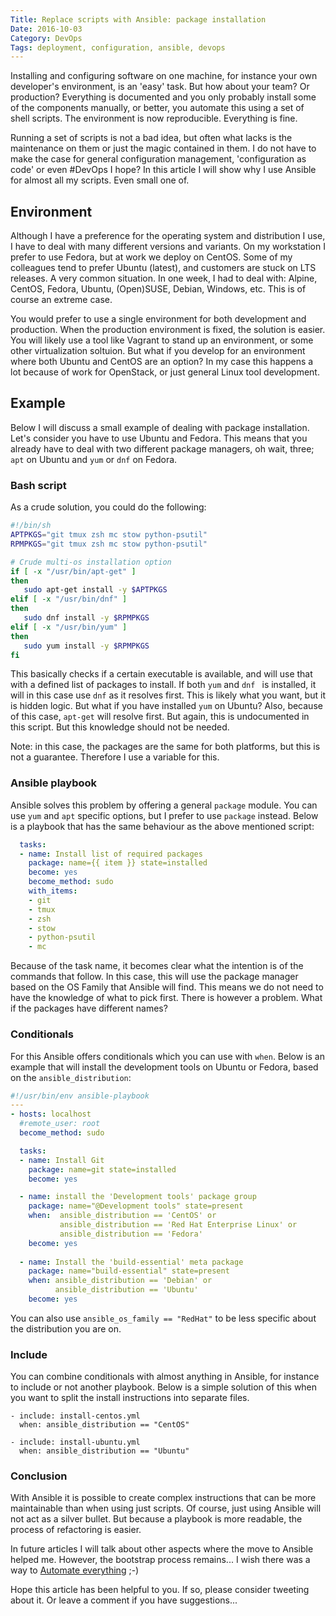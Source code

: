 ```yaml
---
Title: Replace scripts with Ansible: package installation
Date: 2016-10-03
Category: DevOps
Tags: deployment, configuration, ansible, devops
---
```


Installing and configuring software on one machine, for instance your own
developer's environment, is an 'easy' task. But how about your team? Or
production? Everything is documented and you only probably install some of the
components manually, or better, you automate this using a set of shell scripts.
The environment is now reproducible. Everything is fine.

Running a set of scripts is not a bad idea, but often what lacks is the
maintenance on them or just the magic contained in them. I do not
have to make the case for general configuration management,
'configuration as code' or even #DevOps I hope? In this article I will show why
I use Ansible for almost all my scripts. Even small one of.

## Environment
Although I have a preference for the operating system and distribution I use, I
have to deal with many different versions and variants. On my workstation I
prefer to use Fedora, but at work we deploy on CentOS. Some of my colleagues
tend to prefer Ubuntu (latest), and customers are stuck on LTS releases. A very
common situation. In one week, I had to deal with: Alpine, CentOS, Fedora,
Ubuntu, (Open)SUSE, Debian, Windows, etc. This is of course an extreme case.

You would prefer to use a single environment for both development and
production. When the production environment is fixed, the solution is easier.
You will likely use a tool like Vagrant to stand up an environment, or some
other virtualization soltuion. But what if you develop for an environment where
both Ubuntu and CentOS are an option? In my case this happens a lot because of
work for OpenStack, or just general Linux tool development.


## Example
Below I will discuss a small example of dealing with package installation. Let's
consider you have to use Ubuntu and Fedora. This means that you already have to
deal with two different package managers, oh wait, three; `apt` on Ubuntu and
`yum` or `dnf` on Fedora.


### Bash script
As a crude solution, you could do the following:

```bash
#!/bin/sh
APTPKGS="git tmux zsh mc stow python-psutil"
RPMPKGS="git tmux zsh mc stow python-psutil"

# Crude multi-os installation option
if [ -x "/usr/bin/apt-get" ]
then
   sudo apt-get install -y $APTPKGS
elif [ -x "/usr/bin/dnf" ]
then
   sudo dnf install -y $RPMPKGS
elif [ -x "/usr/bin/yum" ]
then
   sudo yum install -y $RPMPKGS
fi
```

This basically checks if a certain executable is available, and will use that
with a defined list of packages to install. If both `yum` and `dnf ` is
installed, it will in this case use `dnf` as it resolves first. This is likely
what you want, but it is hidden logic. But what if you have installed `yum` on
Ubuntu? Also, because of this case, `apt-get` will resolve first. But again,
this is undocumented in this script. But this knowledge should not be needed.

Note: in this case, the packages are the same for both platforms, but this is
not a guarantee. Therefore I use a variable for this.

### Ansible playbook
Ansible solves this problem by offering a general `package` module. You can use
`yum` and `apt` specific options, but I prefer to use `package` instead. Below 
is a playbook that has the same behaviour as the above mentioned script:

```yaml
  tasks:
  - name: Install list of required packages
    package: name={{ item }} state=installed
    become: yes
    become_method: sudo
    with_items:
    - git
    - tmux
    - zsh
    - stow
    - python-psutil
    - mc
```

Because of the task name, it becomes clear what the intention is of the commands
that follow. In this case, this will use the package manager based on the OS
Family that Ansible will find. This means we do not need to have the knowledge
of what to pick first. There is however a problem. What if the packages have
different names?

### Conditionals
For this Ansible offers conditionals which you can use with `when`. Below is
an example that will install the development tools on Ubuntu or Fedora, based
on the `ansible_distribution`:

```yaml
#!/usr/bin/env ansible-playbook
---
- hosts: localhost
  #remote_user: root
  become_method: sudo

  tasks:
  - name: Install Git
    package: name=git state=installed
    become: yes

  - name: install the 'Development tools' package group
    package: name="@Development tools" state=present
    when:  ansible_distribution == 'CentOS' or
           ansible_distribution == 'Red Hat Enterprise Linux' or
           ansible_distribution == 'Fedora'
    become: yes
    
  - name: Install the 'build-essential' meta package
    package: name="build-essential" state=present
    when: ansible_distribution == 'Debian' or
          ansible_distribution == 'Ubuntu'
    become: yes
```

You can also use `ansible_os_family == "RedHat"` to be less specific about the
distribution you are on.

### Include
You can combine conditionals with almost anything in Ansible, for instance to
include or not another playbook. Below is a simple solution of this when you
want to split the install instructions into separate files.

```
- include: install-centos.yml
  when: ansible_distribution == "CentOS"

- include: install-ubuntu.yml
  when: ansible_distribution == "Ubuntu"
```

### Conclusion
With Ansible it is possible to create complex instructions that can be more
maintainable than when using just scripts. Of course, just using Ansible will
not act as a silver bullet. But because a playbook is more readable, the process
of refactoring is easier.

In future articles I will talk about other aspects where the move to Ansible
helped me. However, the bootstrap process remains... I wish there was a way to
[Automate everything](https://github.com/gbraad/automate-everything) ;-)

Hope this article has been helpful to you. If so, please consider tweeting about
it. Or leave a comment if you have suggestions...
